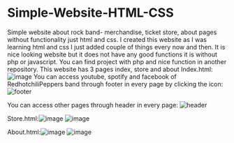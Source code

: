 # Simple-Website-HTML-CSS
Simple website about rock band- merchandise, ticket store, about pages without functionality just html and css. 
I created this website as I was learning html and css I just added couple of things every now and then. It is nice looking website but it does not have any good functions
it is without php or javascript. You can find project with php and nice function in another repository. This website has 3 pages index, store and about
Index.html:
![image](https://user-images.githubusercontent.com/92724870/172604826-8a09e2c6-b819-42d0-83a1-d6d4c821f3bc.png)
You can access youtube, spotify and facebook of RedhotchiliPeppers band through footer in every page by clicking the icon:
![footer](https://user-images.githubusercontent.com/92724870/172607019-03d133b8-5f27-4c77-8578-8259c32e869a.png)

You can access other pages through header in every page:
![header](https://user-images.githubusercontent.com/92724870/172607185-326752b5-53a6-403a-ae70-a23c14466926.png)


Store.html:![image](https://user-images.githubusercontent.com/92724870/172606076-e60acc82-1efa-45a9-bc06-48416786614b.png)
![image](https://user-images.githubusercontent.com/92724870/172606456-272f9be4-5839-4088-85bf-171063ffd5d8.png)

About.html:![image](https://user-images.githubusercontent.com/92724870/172606556-2d87be08-5324-48e4-9c1d-01a690037ee8.png)
![image](https://user-images.githubusercontent.com/92724870/172606601-38071bc6-fc4a-476d-bac2-3736fe0e5a6a.png)



